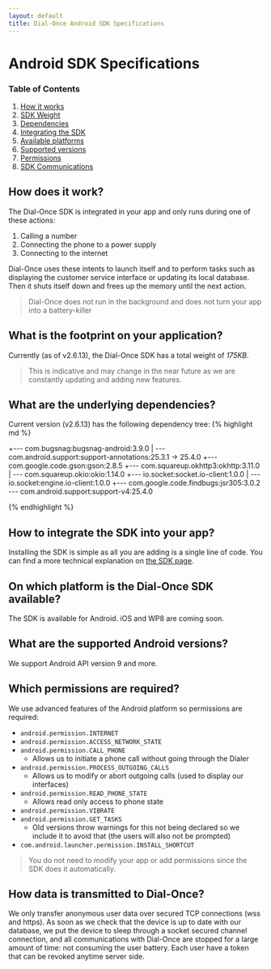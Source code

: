 ```yaml
---
layout: default
title: Dial-Once Android SDK Specifications
---
```


Android SDK Specifications
==========================

### Table of Contents

1.  [How it works](#how-does-it-work)
2.  [SDK Weight](#what-is-the-footprint-on-your-application)
3.  [Dependencies](#what-are-the-underlying-dependencies)
4.  [Integrating the SDK](#how-to-integrate-the-sdk-into-your-app)
5.  [Available platforms](#on-which-platform-is-the-dial-once-sdk-available)
6.  [Supported versions](#what-are-the-supported-android-versions)
7.  [Permissions](#which-permissions-are-required)
8.  [SDK Communications](#how-data-is-transmitted-to-dial-once)

How does it work?
-----------------

The Dial-Once SDK is integrated in your app and only runs during one of these actions:

1.  Calling a number
2.  Connecting the phone to a power supply
3.  Connecting to the internet

Dial-Once uses these intents to launch itself and to perform tasks such as displaying the customer service interface or updating its local database. Then it shuts itself down and frees up the memory until the next action.

> Dial-Once does not run in the background and does not turn your app into a battery-killer

What is the footprint on your application?
------------------------------------------

Currently (as of v2.6.13), the Dial-Once SDK has a total weight of *175KB*.

> This is indicative and may change in the near future as we are constantly updating and adding new features.

What are the underlying dependencies?
------------------------------------------

Current version (v2.6.13) has the following dependency tree:
{% highlight md %}

+--- com.bugsnag:bugsnag-android:3.9.0
|    \--- com.android.support:support-annotations:25.3.1 -> 25.4.0
+--- com.google.code.gson:gson:2.8.5
+--- com.squareup.okhttp3:okhttp:3.11.0
|    \--- com.squareup.okio:okio:1.14.0
+--- io.socket:socket.io-client:1.0.0
|    \--- io.socket:engine.io-client:1.0.0
+--- com.google.code.findbugs:jsr305:3.0.2
\--- com.android.support:support-v4:25.4.0

{% endhighlight %}

How to integrate the SDK into your app?
---------------------------------------

Installing the SDK is simple as all you are adding is a single line of code. You can find a more technical explanation on [the SDK page](/android/howto).

On which platform is the Dial-Once SDK available?
-------------------------------------------------

The SDK is available for Android. iOS and WP8 are coming soon.

What are the supported Android versions?
-------------------------------------------------

We support Android API version 9 and more.

Which permissions are required?
-------------------------------

We use advanced features of the Android platform so permissions are required:

- `android.permission.INTERNET`
- `android.permission.ACCESS_NETWORK_STATE`
- `android.permission.CALL_PHONE`
  - Allows us to initiate a phone call without going through the Dialer
- `android.permission.PROCESS_OUTGOING_CALLS`
  - Allows us to modify or abort outgoing calls (used to display our interfaces)
- `android.permission.READ_PHONE_STATE`
  - Allows read only access to phone state
- `android.permission.VIBRATE`
- `android.permission.GET_TASKS`
  - Old versions throw warnings for this not being declared so we include it to avoid that (the users will also not be prompted)
- `com.android.launcher.permission.INSTALL_SHORTCUT`

> You do not need to modify your app or add permissions since the SDK does it automatically.


How data is transmitted to Dial-Once?
-------------------------------

We only transfer anonymous user data over secured TCP connections (wss and https).
As soon as we check that the device is up to date with our database, we put the device to sleep through a socket secured channel connection, and all communications with Dial-Once are stopped for a large amount of time: not consuming the user battery.
Each user have a token that can be revoked anytime server side.
